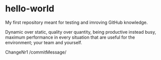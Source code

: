 # hello-world
My first repository meant for testing and imroving GitHub knowledge.

Dynamic over static, quality over quantity, being productive instead busy, maximum performance in every situation that are useful for the environment; your team and yourself.

ChangeNr1 /commitMessage/

